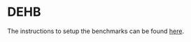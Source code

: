 # DEHB

The instructions to setup the benchmarks can be found 
[here](https://github.com/automl/DEHB/tree/tpami/dehb/examples/README.md).